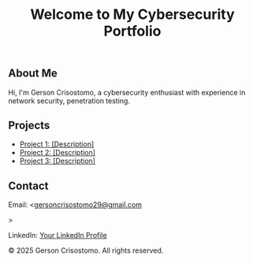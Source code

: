 
<!DOCTYPE html>
<html lang="en">

</head>
<body>
    <header>
        <h1>Welcome to My Cybersecurity Portfolio</h1>
    </header>
    <section>
        <h2>About Me</h2>
        <p>Hi, I'm Gerson Crisostomo, a cybersecurity enthusiast with experience in network security, penetration testing.</p>
    </section>
    <section>
        <h2>Projects</h2>
        <ul>
            <li><a href="#">Project 1: [Description]</a></li>
            <li><a href="#">Project 2: [Description]</a></li>
            <li><a href="#">Project 3: [Description]</a></li>
        </ul>
    </section>
    <section>
        <h2>Contact</h2>
        <p>Email: <<a href="mailto:your.gersoncrisostomo29@gmail.com?subject=Hello%20from%20Your%20Portfolio&body=Hi%20[Your%20Name],%0AI%20came%20across%20your%20portfolio%20and%20would%20like%20to%20connect.%0A%0ABest%20regards,%0A[Visitor's%20Name]" target="_blank" rel="noopener noreferrer">gersoncrisostomo29@gmail.com</a></p>>
        <p>LinkedIn: <a href="https://www.linkedin.com/in/gerson-crisostomo-ab4858270/">Your LinkedIn Profile</a></p>
    </section>
    <footer>
        <p>&copy; 2025 Gerson Crisostomo. All rights reserved.</p>
    </footer>
</body>
</html>
